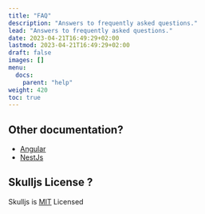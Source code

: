 ```yaml
---
title: "FAQ"
description: "Answers to frequently asked questions."
lead: "Answers to frequently asked questions."
date: 2023-04-21T16:49:29+02:00
lastmod: 2023-04-21T16:49:29+02:00
draft: false
images: []
menu:
  docs:
    parent: "help"
weight: 420
toc: true
---
```


## Other documentation?

- [Angular](https://angular.io/docs)
- [NestJs](https://docs.nestjs.com/)

## Skulljs License ?

Skulljs is [MIT](https://choosealicense.com/licenses/mit/) Licensed
